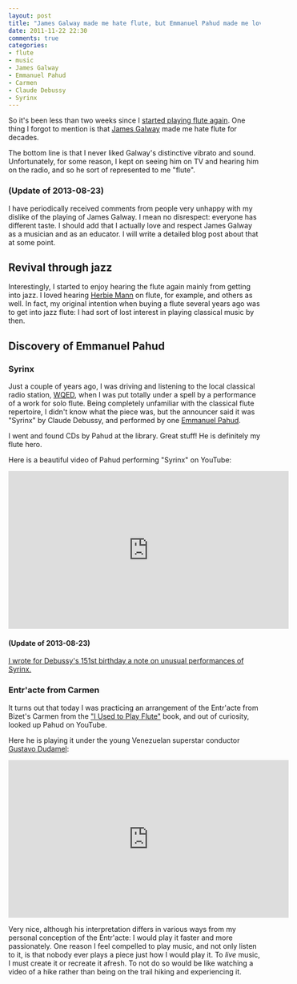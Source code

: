 ```yaml
---
layout: post
title: "James Galway made me hate flute, but Emmanuel Pahud made me love it"
date: 2011-11-22 22:30
comments: true
categories:
- flute
- music
- James Galway
- Emmanuel Pahud
- Carmen
- Claude Debussy
- Syrinx
---
```

So it's been less than two weeks since I [started playing flute again](/blog/2011/11/09/taking-up-flute-again-after-decades/). One thing I forgot to mention is that [James Galway](http://en.wikipedia.org/wiki/James_Galway) made me hate flute for decades.

The bottom line is that I never liked Galway's distinctive vibrato and sound. Unfortunately, for some reason, I kept on seeing him on TV and hearing him on the radio, and so he sort of represented to me "flute".

### (Update of 2013-08-23)

I have periodically received comments from people very unhappy with my dislike of the playing of James Galway. I mean no disrespect: everyone has different taste. I should add that I actually love and respect James Galway as a musician and as an educator. I will write a detailed blog post about that at some point.

## Revival through jazz

Interestingly, I started to enjoy hearing the flute again mainly from getting into jazz. I loved hearing [Herbie Mann](http://en.wikipedia.org/wiki/Herbie_Mann) on flute, for example, and others as well. In fact, my original intention when buying a flute several years ago was to get into jazz flute: I had sort of lost interest in playing classical music by then.

## Discovery of Emmanuel Pahud

### Syrinx

Just a couple of years ago, I was driving and listening to the local classical radio station, [WQED](http://www.wqed.org/fm/), when I was put totally under a spell by a performance of a work for solo flute. Being completely unfamiliar with the classical flute repertoire, I didn't know what the piece was, but the announcer said it was "Syrinx" by Claude Debussy, and performed by one [Emmanuel Pahud](http://en.wikipedia.org/wiki/Emmanuel_Pahud).

I went and found CDs by Pahud at the library. Great stuff! He is definitely my flute hero.

Here is a beautiful video of Pahud performing "Syrinx" on YouTube:

<iframe width="560" height="315" src="http://www.youtube.com/embed/aw53VrbI4l0" frameborder="0" allowfullscreen></iframe>

#### (Update of 2013-08-23)

[I wrote for Debussy's 151st birthday a note on unusual performances of Syrinx.](/blog/2013/08/23/celebrating-claude-debussys-151st-birthday-through-unusual-performances-of-syrinx/)

### Entr'acte from Carmen

It turns out that today I was practicing an arrangement of the Entr'acte from Bizet's Carmen from the ["I Used to Play Flute"](http://www.musicminusone.com/used-play-flute-innovative-method-adults-returning-play-p-60414222.html) book, and out of curiosity, looked up Pahud on YouTube.

Here he is playing it under the young Venezuelan superstar conductor [Gustavo Dudamel](http://en.wikipedia.org/wiki/Gustavo_Dudamel):

<iframe width="560" height="315" src="http://www.youtube.com/embed/eChLCFAGyx0" frameborder="0" allowfullscreen></iframe>

Very nice, although his interpretation differs in various ways from my personal conception of the Entr'acte: I would play it faster and more passionately. One reason I feel compelled to play music, and not only listen to it, is that nobody ever plays a piece just how I would play it. To *live* music, I must create it or recreate it afresh. To not do so would be like watching a video of a hike rather than being on the trail hiking and experiencing it.
